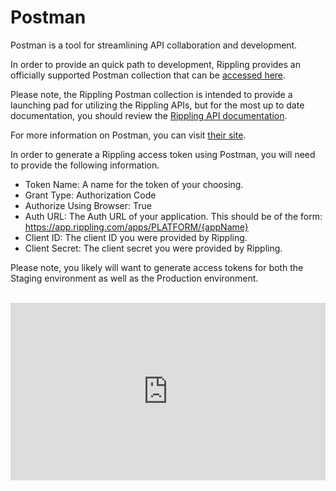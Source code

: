 # Postman

Postman is a tool for streamlining API collaboration and development.

In order to provide an quick path to development, Rippling provides an officially supported Postman collection that can be [accessed here](https://documenter.getpostman.com/view/11475460/T1LQhS1V?version=latest).

Please note, the Rippling Postman collection is intended to provide a launching pad for utilizing the Rippling APIs, but for the most up to date documentation, you should review the [Rippling API documentation](https://rippling.stoplight.io/docs/rippling-api/RipplingOpenAPI.v1.yaml).

For more information on Postman, you can visit [their site](https://www.postman.com/).

In order to generate a Rippling access token using Postman, you will need to provide the following information.

- Token Name: A name for the token of your choosing.
- Grant Type: Authorization Code
- Authorize Using Browser: True
- Auth URL: The Auth URL of your application. This should be of the form: https://app.rippling.com/apps/PLATFORM/{appName}
- Client ID: The client ID you were provided by Rippling.
- Client Secret: The client secret you were provided by Rippling.

Please note, you likely will want to generate access tokens for both the Staging environment as well as the Production environment.

<br />

<div style="position: relative; padding-bottom: 56.25%; height: 0;"><iframe src="https://www.loom.com/embed/6af93506e2c34ca983ca60d65f196f8b" frameborder="0" webkitallowfullscreen mozallowfullscreen allowfullscreen style="position: absolute; top: 0; left: 0; width: 100%; height: 100%;"></iframe></div>